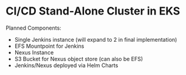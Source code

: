 # CI/CD Stand-Alone Cluster in EKS

Planned Components:
- Single Jenkins instance (will expand to 2 in final implementation)
- EFS Mountpoint for Jenkins
- Nexus Instance
- S3 Bucket for Nexus object store (can also be EFS)
- Jenkins/Nexus deployed via Helm Charts
